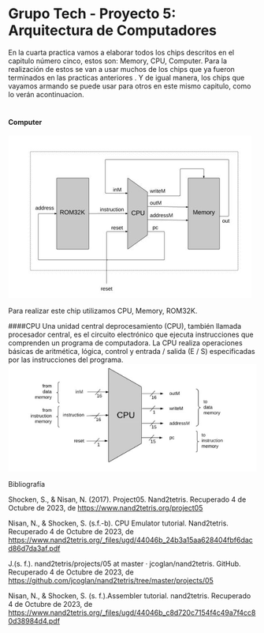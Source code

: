 # Grupo Tech - Proyecto 5: Arquitectura de Computadores

En la cuarta practica vamos a elaborar todos los chips descritos en el capitulo número cinco, estos son: Memory, CPU, Computer. Para la realización de estos se van a usar muchos de los chips que ya fueron terminados en las practicas anteriores . Y de igual manera, los chips que vayamos armando se puede usar para otros en este mismo capitulo, como lo verán acontinuacion.
#
#### Computer
![Computer](https://github.com/Mirr1s/tech.github.io/blob/d67b41d6f113302ff9cb14ea4ea5dec658582f2d/imagenes/computer.JPG)


Para realizar este chip utilizamos CPU, Memory, ROM32K.

####CPU
Una unidad central deprocesamiento (CPU), también llamada procesador central, es el circuito electrónico que ejecuta instrucciones que comprenden un programa de computadora. La CPU realiza operaciones básicas de aritmética, lógica, control y entrada / salida (E / S) especificadas por las instrucciones del programa. 
![CPU](https://github.com/Mirr1s/tech.github.io/blob/main/imagenes/CPU.jpg)


Bibliografía 

Shocken, S., & Nisan, N. (2017). Project05. Nand2tetris. Recuperado 4 de Octubre de 2023, de https://www.nand2tetris.org/project05 

Nisan, N., & Shocken, S. (s.f.-b). CPU Emulator tutorial. Nand2tetris. Recuperado 4 de Octubre de 2023, de https://www.nand2tetris.org/_files/ugd/44046b_24b3a15aa628404fbf6dacd86d7da3af.pdf 

J.(s. f.). nand2tetris/projects/05 at master · jcoglan/nand2tetris. GitHub. Recuperado 4 de Octubre de 2023, de https://github.com/jcoglan/nand2tetris/tree/master/projects/05

Nisan, N., & Shocken, S. (s. f.).Assembler tutorial. nand2tetris. Recuperado 4 de Octubre de 2023, de https://www.nand2tetris.org/_files/ugd/44046b_c8d720c7154f4c49a7f4cc80d38984d4.pdf 

